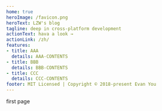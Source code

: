 ```yaml
---
home: true
heroImage: /favicon.png
heroText: LZW's blog
tagline: deep in cross-platform development
actionText: hava a look →
actionLink: /zh/
features:
- title: AAA
  details: AAA-CONTENTS
- title: BBB
  details: BBB-CONTENTS
- title: CCC
  details: CCC-CONTENTS
footer: MIT Licensed | Copyright © 2018-present Evan You
---
```


first page
